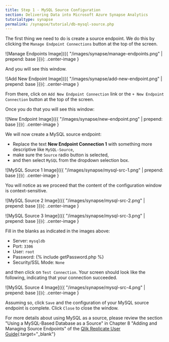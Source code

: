 ```yaml
---
title: Step 1 - MySQL Source Configuration
section: Delivering Data into Microsoft Azure Synapse Analytics
tutorialtype: synapse
permalink: /synapse/tutorial/db-mysql-source.php
---
```


The first thing we need to do is create a source endpoint. We do this by clicking 
the `Manage Endpoint Connections` button at the top of the screen.

![Manage Endpoints Image]({{ "/images/synapse/manage-endpoints.png" | prepend: base }}){: .center-image }

And you will see this window.

![Add New Endpoint Image]({{ "/images/synapse/add-new-endpoint.png" | prepend: base }}){: .center-image }

From there, click on `Add New Endpoint Connection` link or the `+ New Endpoint Connection` button 
at the top of the screen.

Once you do that you will see this window:

![New Endpoint Image]({{ "/images/synapse/new-endpoint.png" | prepend: base }}){: .center-image }

We will now create a MySQL source endpoint:
* Replace the text **New Endpoint Connection 1** with something more descriptive 
like  `MySQL-Source`, 
* make sure the `Source` radio button is selected, 
* and then select `MySQL` from the dropdown selection box.

![MySQL Source 1 Image]({{ "/images/synapse/mysql-src-1.png" | prepend: base }}){: .center-image }

You will notice as we proceed that the content of the configuration window is context-sensitive.

![MySQL Source 2 Image]({{ "/images/synapse/mysql-src-2.png" | prepend: base }}){: .center-image }

![MySQL Source 3 Image]({{ "/images/synapse/mysql-src-3.png" | prepend: base }}){: .center-image }

Fill in the blanks as indicated in the images above:
* Server: `mysqldb`
* Port: `3306`
* User: `root`
* Password: {% include getPassword.php %}
* Security/SSL Mode: `None`

and then click on `Test Connection`. Your screen should look like the following, indicating that
your connection succeeded.

![MySQL Source 4 Image]({{ "/images/synapse/mysql-src-4.png" | prepend: base }}){: .center-image }


Assuming so, click `Save` and the configuration of your MySQL source endpoint is complete.
Click `Close` to close the window.


For more details about using MySQL as a source, please review the section
"Using a MySQL-Based Database as a Source" in Chapter 8 "Adding and Managing Source Endpoints" of the
[Qlik Replicate User Guide](/files/Qlik_Replicate_User_Guide.pdf){:target="_blank"}

